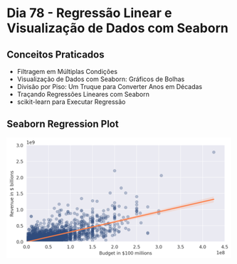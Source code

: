 # Dia 78 - Regressão Linear e Visualização de Dados com Seaborn

## Conceitos Praticados

* Filtragem em Múltiplas Condições
* Visualização de Dados com Seaborn: Gráficos de Bolhas
* Divisão por Piso: Um Truque para Converter Anos em Décadas
* Traçando Regressões Lineares com Seaborn
* scikit-learn para Executar Regressão

## Seaborn Regression Plot

<img width="1315" alt="day78" src="https://github.com/EmersonPenelli/100-days-of-code-with-python/blob/main/gifs/day-78-LinearRegression.png">
